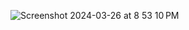 ![Screenshot 2024-03-26 at 8 53 10 PM](https://github.com/akenshaw/flowsurface-rs/assets/63060680/a355c372-1dd3-4598-ab04-f0e4b26f83d0)
